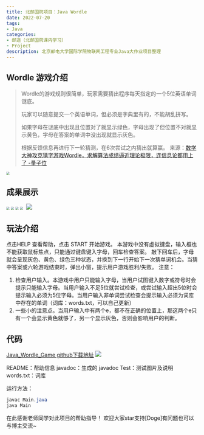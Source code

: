 ```yaml
---
title: 北邮国院项目：Java Wordle
date: 2022-07-20
tags: 
- Java
categories:
- 邮途（北邮国院课内学习）
- Project
description: 北京邮电大学国际学院物联网工程专业Java大作业项目整理
---
```



## Wordle 游戏介绍
>
> Wordle的游戏规则很简单，玩家需要猜出程序每天指定的一个5位英语单词谜底。
>
> 玩家可以随意提交一个英语单词，但必须是字典里有的，不能胡乱拼写。
>
> 如果字母在谜底中出现且位置对了就显示绿色，字母出现了但位置不对就显示黄色，字母在答案的单词中没出现就显示灰色。
>
> 根据反馈信息再进行下一轮猜测，在6次尝试之内猜出就算赢。
> 来源：[数学大神攻克猜字游戏Wordle，求解算法成绩逼近理论极限，连信息论都用上了 -量子位](https://mp.weixin.qq.com/s/iddHGL4IaibPq_A59efuyg)

<img src="https://raw.githubusercontent.com/Jingqing3948/FigureBed/main/mdImages/202506072108495.png" alt=" " style="zoom:50%;" />

## 成果展示

<img src="https://raw.githubusercontent.com/Jingqing3948/FigureBed/main/mdImages/202506072109595.png" alt=" " style="zoom:50%;" />

<img src="https://raw.githubusercontent.com/Jingqing3948/FigureBed/main/mdImages/202506072109440.png" alt=" " style="zoom:50%;" />

<img src="https://raw.githubusercontent.com/Jingqing3948/FigureBed/main/mdImages/202506072109063.jpeg" alt=" " style="zoom:50%;" />

<img src="https://raw.githubusercontent.com/Jingqing3948/FigureBed/main/mdImages/202506072109793.png" alt=" " style="zoom:50%;" />

<img src="https://raw.githubusercontent.com/Jingqing3948/FigureBed/main/mdImages/202506072109432.png" alt=""  />

<img src="https://raw.githubusercontent.com/Jingqing3948/FigureBed/main/mdImages/202506072109102.png" alt=" "  />

## 玩法介绍

点击HELP 查看帮助，点击 START 开始游戏。
本游戏中没有虚拟键盘，输入框也不能获取鼠标焦点，只能通过键盘键入字母，回车检查答案。
敲下回车后，字母就会呈现灰色、黄色、绿色三种状态，并换到下一行开始下一次猜单词机会。当猜中答案或六轮游戏结束时，弹出小窗，提示用户游戏胜利/失败。
注意：

1. 检查用户输入。本游戏中用户只能输入字母，当用户试图键入数字或符号时会提示只能输入字母。当用户输入不足5位就尝试检查，或尝试输入超出5位时会提示输入必须为5位字母。当用户输入非单词尝试检查会提示输入必须为词库中存在的单词（词库：words.txt，可以自己更新）
2. 一些小的注意点。当用户输入中有两个e，都不在正确的位置上，那这两个e只有一个会显示黄色就够了，另一个显示灰色，否则会影响用户的判断。

## 代码

[Java_Wordle_Game github下载地址](https://github.com/Jingqing3948/Java_Wordle_Game)
![ ](https://raw.githubusercontent.com/Jingqing3948/FigureBed/main/mdImages/202506072108270.png)

README：帮助信息
javadoc：生成的 javadoc
Test：测试图片及说明
words.txt：词库

运行方法：

```java
javac Main.java
java Main
```

在此感谢老师同学对此项目的帮助指导！
欢迎大家star支持[Doge]有问题也可以与博主交流~
